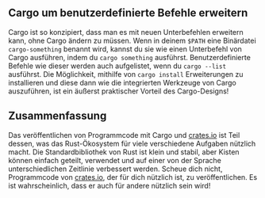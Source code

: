 ## Cargo um benutzerdefinierte Befehle erweitern

Cargo ist so konzipiert, dass man es mit neuen Unterbefehlen erweitern kann,
ohne Cargo ändern zu müssen. Wenn in deinem `$PATH` eine Binärdatei
`cargo-something` benannt wird, kannst du sie wie einen Unterbefehl von Cargo
ausführen, indem du `cargo something` ausführst. Benutzerdefinierte Befehle wie
dieser werden auch aufgelistet, wenn du `cargo --list` ausführst. Die
Möglichkeit, mithilfe von `cargo install` Erweiterungen zu installieren und
diese dann wie die integrierten Werkzeuge von Cargo auszuführen, ist ein
äußerst praktischer Vorteil des Cargo-Designs!

## Zusammenfassung

Das veröffentlichen von Programmcode mit Cargo und [crates.io][crates] ist Teil
dessen, was das Rust-Ökosystem für viele verschiedene Aufgaben nützlich macht.
Die Standardbibliothek von Rust ist klein und stabil, aber Kisten können
einfach geteilt, verwendet und auf einer von der Sprache unterschiedlichen
Zeitlinie verbessert werden. Scheue dich nicht, Programmcode von
[crates.io][crates], der für dich nützlich ist, zu veröffentlichen. Es ist
wahrscheinlich, dass er auch für andere nützlich sein wird!

[crates]: https://crates.io/
